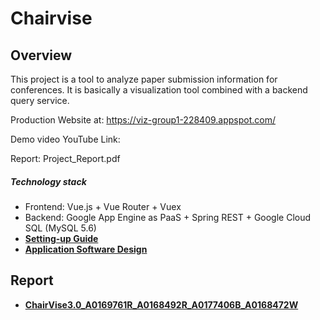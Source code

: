 # Chairvise

## Overview
This project is a tool to analyze paper submission information for conferences. It is basically a visualization tool combined with a backend query service.

Production Website at: https://viz-group1-228409.appspot.com/

Demo video YouTube Link:

Report: Project_Report.pdf

##### Technology stack
- Frontend: Vue.js + Vue Router + Vuex
- Backend: Google App Engine as PaaS + Spring REST + Google Cloud SQL (MySQL 5.6)
- [**Setting-up Guide**](docs/setting-up.md)
- [**Application Software Design**](docs/design.md)

## Report
- [**ChairVise3.0_A0169761R_A0168492R_A0177406B_A0168472W**](ChairVise3.0_A0169761R_A0168492R_A0177406B_A0168472W.md)
